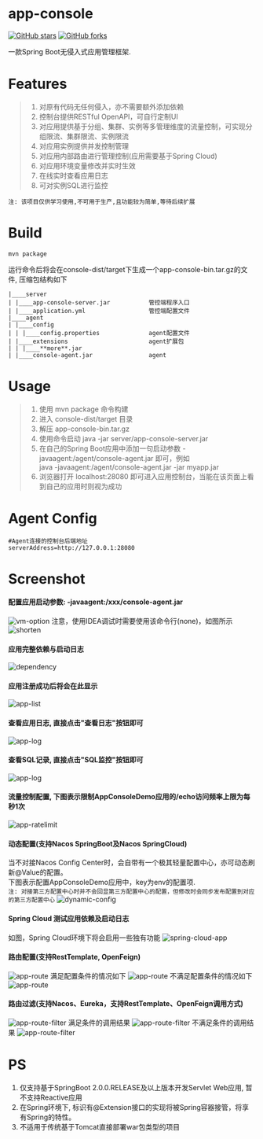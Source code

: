 # app-console
[![GitHub stars](https://img.shields.io/github/stars/icodening/app-console.svg)](https://github.com/icodening/app-console)
[![GitHub forks](https://img.shields.io/github/forks/icodening/app-console.svg)](https://github.com/icodening/app-console)

一款Spring Boot无侵入式应用管理框架.

# Features
>1. 对原有代码无任何侵入，亦不需要额外添加依赖
>2. 控制台提供RESTful OpenAPI，可自行定制UI
>3. 对应用提供基于分组、集群、实例等多管理维度的流量控制，可实现分组限流、集群限流、实例限流
>4. 对应用实例提供并发控制管理
>5. 对应用内部路由进行管理控制(应用需要基于Spring Cloud)  
>6. 对应用环境变量修改并实时生效 
>7. 在线实时查看应用日志
>8. 可对实例SQL进行监控

``注: 该项目仅供学习使用,不可用于生产,且功能较为简单,等待后续扩展``
# Build 
````shell script
mvn package  
````
运行命令后将会在console-dist/target下生成一个app-console-bin.tar.gz的文件, 压缩包结构如下

````
|____server
| |____app-console-server.jar           管控端程序入口
| |____application.yml                  管控端配置文件
|____agent
| |____config
| | |____config.properties              agent配置文件
| |____extensions                       agent扩展包
| | |____**more**.jar                   
| |____console-agent.jar                agent
````

# Usage

> 1. 使用 mvn package 命令构建
> 2. 进入 console-dist/target 目录
> 3. 解压 app-console-bin.tar.gz
> 4. 使用命令启动 java -jar server/app-console-server.jar
> 5. 在自己的Spring Boot应用中添加一句启动参数 -javaagent:/agent/console-agent.jar 即可，例如  
>    java -javaagent:/agent/console-agent.jar -jar myapp.jar  
> 6. 浏览器打开 localhost:28080 即可进入应用控制台，当能在该页面上看到自己的应用时则视为成功

# Agent Config
````
#Agent连接的控制台后端地址
serverAddress=http://127.0.0.1:28080 
````

# Screenshot
#### 配置应用启动参数: -javaagent:/xxx/console-agent.jar
![vm-option](./docs/images/usage-vmoption.png)
注意，使用IDEA调试时需要使用该命令行(none)，如图所示
![shorten](./docs/images/shorten.png)
#### 应用完整依赖与启动日志
![dependency](./docs/images/adapterLog.png)

#### 应用注册成功后将会在此显示
![app-list](./docs/images/applist.png)

#### 查看应用日志, 直接点击"查看日志"按钮即可
![app-log](./docs/images/log.png)

#### 查看SQL记录, 直接点击"SQL监控"按钮即可
![app-log](./docs/images/sqlmonitor.png)

#### 流量控制配置, 下图表示限制AppConsoleDemo应用的/echo访问频率上限为每秒1次
![app-ratelimit](./docs/images/ratelimit.png)

#### 动态配置(支持Nacos SpringBoot及Nacos SpringCloud)
当不对接Nacos Config Center时，会自带有一个极其轻量配置中心，亦可动态刷新@Value的配置。   
下图表示配置AppConsoleDemo应用中，key为env的配置项.  
``注: 对接第三方配置中心时并不会回显第三方配置中心的配置，但修改时会同步发布配置到对应的第三方配置中心``
![dynamic-config](./docs/images/dynamicConfig.png)

#### Spring Cloud 测试应用依赖及启动日志
如图，Spring Cloud环境下将会启用一些独有功能
![spring-cloud-app](./docs/images/serviceConsumerDependencies.png)
#### 路由配置(支持RestTemplate, OpenFeign)
![app-route](./docs/images/dynamicRouter.png)
满足配置条件的情况如下
![app-route](./docs/images/dynamicRouteResult.png)
不满足配置条件的情况如下
![app-route](./docs/images/dynamicRouteResult2.png)

#### 路由过滤(支持Nacos、Eureka，支持RestTemplate、OpenFeign调用方式)
![app-route-filter](./docs/images/routeFilter.png)
满足条件的调用结果
![app-route-filter](./docs/images/routeFilterResult.png)
不满足条件的调用结果
![app-route-filter](./docs/images/routeFilterResult2.png)
# PS
1. 仅支持基于SpringBoot 2.0.0.RELEASE及以上版本开发Servlet Web应用, 暂不支持Reactive应用
2. 在Spring环境下, 标识有@Extension接口的实现将被Spring容器接管，将享有Spring的特性。
3. 不适用于传统基于Tomcat直接部署war包类型的项目
